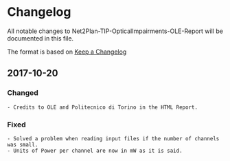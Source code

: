 # Changelog

All notable changes to Net2Plan-TIP-OpticalImpairments-OLE-Report will be documented in this file.

The format is based on [Keep a Changelog](http://keepachangelog.com/)

## 2017-10-20
### Changed 
	- Credits to OLE and Politecnico di Torino in the HTML Report.
	
### Fixed
	- Solved a problem when reading input files if the number of channels was small.
	- Units of Power per channel are now in mW as it is said.
